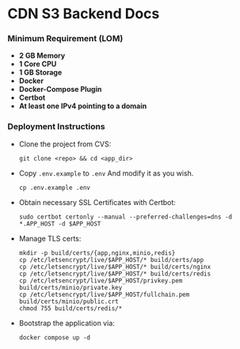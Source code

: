 # CDN S3 Backend Docs

### Minimum Requirement (LOM)
<b>

- 2 GB Memory
- 1 Core CPU
- 1 GB Storage
- Docker
- Docker-Compose Plugin
- Certbot
- At least one IPv4 pointing to a domain

</b>

### Deployment Instructions
- Clone the project from CVS:
  ```shell
  git clone <repo> && cd <app_dir>
  ```
- Copy <code>.env.example</code> to <code>.env</code> And modify it as you wish.
  ```shell
  cp .env.example .env
  ```
- Obtain necessary SSL Certificates with Certbot:
  ```shell
  sudo certbot certonly --manual --preferred-challenges=dns -d *.APP_HOST -d $APP_HOST
  ```
- Manage TLS certs:
  ```shell
  mkdir -p build/certs/{app,nginx,minio,redis}
  cp /etc/letsencrypt/live/$APP_HOST/* build/certs/app
  cp /etc/letsencrypt/live/$APP_HOST/* build/certs/nginx
  cp /etc/letsencrypt/live/$APP_HOST/* build/certs/redis
  cp /etc/letsencrypt/live/$APP_HOST/privkey.pem build/certs/minio/private.key
  cp /etc/letsencrypt/live/$APP_HOST/fullchain.pem build/certs/minio/public.crt
  chmod 755 build/certs/redis/*
  ```
- Bootstrap the application via:
  ```shell
  docker compose up -d
  ```